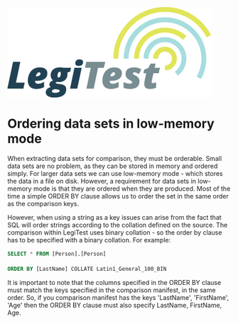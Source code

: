 ﻿![](images/_LegiTestBanner.png)

# Ordering data sets in low-memory mode



When extracting data sets for comparison, they must be orderable. Small data sets are no problem, as they can be stored in memory and ordered simply. For larger data sets we can use low-memory mode - which stores the data in a file on disk. However, a requirement for data sets in low-memory mode is that they are ordered when they are produced. Most of the time a simple ORDER BY clause allows us to order the set in the same order as the comparison keys.



However, when using a string as a key issues can arise from the fact that SQL will order strings according to the collation defined on the source. The comparison within LegiTest uses binary collation - so the order by clause has to be specified with a binary collation. For example:



```sql
SELECT * FROM [Person].[Person]

ORDER BY [LastName] COLLATE Latin1_General_100_BIN
```




It is important to note that the columns specified in the ORDER BY clause must match the keys specified in the comparison manifest, in the same order. So, if you comparison manifest has the keys 'LastName', 'FirstName', 'Age' then the ORDER BY clause must also specify LastName, FirstName, Age.